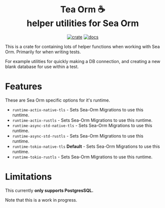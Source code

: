<div align="center">
  <h1>
    Tea Orm ☕<br>
    helper utilities for Sea Orm
  </h1>

  [![crate](https://img.shields.io/crates/v/tea-orm.svg)](https://crates.io/crates/tea-orm)
  [![docs](https://docs.rs/tea-orm/badge.svg)](https://docs.rs/tea-orm)
</div>

This is a crate for containing lots of helper functions when working with Sea Orm.
Primarily for when writing tests.

For example utilities for quickly making a DB connection, and creating a new blank database for use within a test.

# Features

These are Sea Orm specific options for it's runtime.

 * `runtime-actix-native-tls` - Sets Sea-Orm Migrations to use this runtime.
 * `runtime-actix-rustls` - Sets Sea-Orm Migrations to use this runtime.
 * `runtime-async-std-native-tls` - Sets Sea-Orm Migrations to use this runtime.
 * `runtime-async-std-rustls` - Sets Sea-Orm Migrations to use this runtime.
 * `runtime-tokio-native-tls` **Default** - Sets Sea-Orm Migrations to use this runtime.
 * `runtime-tokio-rustls` - Sets Sea-Orm Migrations to use this runtime.

# Limitations

This currently **only supports PostgresSQL.**

Note that this is a work in progress.

